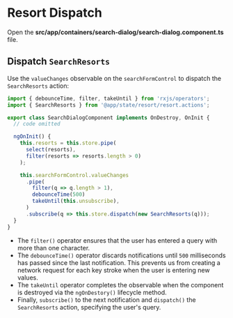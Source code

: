 # Resort Dispatch

Open the **src/app/containers/search-dialog/search-dialog.component.ts** file.

## Dispatch `SearchResorts`

Use the `valueChanges` observable on the `searchFormControl` to dispatch the `SearchResorts` action:

```javascript
import { debounceTime, filter, takeUntil } from 'rxjs/operators';
import { SearchResorts } from '@app/state/resort/resort.actions';

export class SearchDialogComponent implements OnDestroy, OnInit {
  // code omitted

  ngOnInit() {
    this.resorts = this.store.pipe(
      select(resorts),
      filter(resorts => resorts.length > 0)
    );

    this.searchFormControl.valueChanges
      .pipe(
        filter(q => q.length > 1),
        debounceTime(500)
        takeUntil(this.unsubscribe),
      )
      .subscribe(q => this.store.dispatch(new SearchResorts(q)));
  }
}
```

* The `filter()` operator ensures that the user has entered a query with more than one character.
* The `debounceTime()` operator discards notifications until `500` milliseconds has passed since the last notification. This prevents us from creating a network request for each key stroke when the user is entering new values.
* The `takeUntil` operator completes the observable when the component is destroyed via the `ngOnDestory()` lifecycle method.
* Finally, `subscribe()` to the next notification and `dispatch()` the `SearchResorts` action, specifying the user's query.

